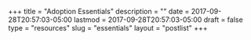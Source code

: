 +++
title = "Adoption Essentials"
description = ""
date = 2017-09-28T20:57:03-05:00
lastmod = 2017-09-28T20:57:03-05:00
draft = false
type = "resources"
slug = "essentials"
layout = "postlist"
+++

